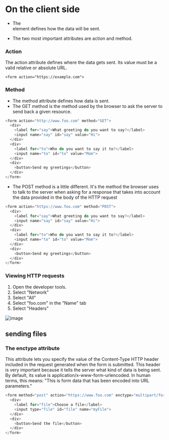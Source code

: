 # On the client side

- The <form> element defines how the data will be sent.
- The two most important attributes are action and method.

### Action

The action attribute defines where the data gets sent. Its value must be a valid relative or absolute URL.

`<form action="https://example.com">`

### Method

- The method attribute defines how data is sent. 
- The GET method is the method used by the browser to ask the server to send back a given resource.

```javascript
<form action="http://www.foo.com" method="GET">
  <div>
    <label for="say">What greeting do you want to say?</label>
    <input name="say" id="say" value="Hi">
  </div>
  <div>
    <label for="to">Who do you want to say it to?</label>
    <input name="to" id="to" value="Mom">
  </div>
  <div>
    <button>Send my greetings</button>
  </div>
</form>
```
- The POST method is a little different. It's the method the browser uses to talk to the server when asking for a response that takes into account the data provided in the body of the HTTP request

```javascript
<form action="https://www.foo.com" method="POST">
  <div>
    <label for="say">What greeting do you want to say?</label>
    <input name="say" id="say" value="Hi">
  </div>
  <div>
    <label for="to">Who do you want to say it to?</label>
    <input name="to" id="to" value="Mom">
  </div>
  <div>
    <button>Send my greetings</button>
  </div>
</form>
```

### Viewing HTTP requests

1. Open the developer tools.
2. Select "Network"
3. Select "All"
4. Select "foo.com" in the "Name" tab
5. Select "Headers"

![image](https://mdn.mozillademos.org/files/14691/network-monitor.png)

## sending files
### The enctype attribute
This attribute lets you specify the value of the Content-Type HTTP header included in the request generated when the form is submitted. This header is very important because it tells the server what kind of data is being sent. By default, its value is application/x-www-form-urlencoded. In human terms, this means: "This is form data that has been encoded into URL parameters."

```javascript
<form method="post" action="https://www.foo.com" enctype="multipart/form-data">
  <div>
    <label for="file">Choose a file</label>
    <input type="file" id="file" name="myFile">
  </div>
  <div>
    <button>Send the file</button>
  </div>
</form>
```